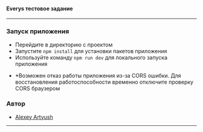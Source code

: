 #### Everys тестовое задание
***


### Запуск приложения

- Перейдите в директорию с проектом
- Запустите `npm install` для установки пакетов приложения
- Используйте команду `npm run dev` для локального запуска приложения

* *Возможен отказ работы приложения из-за CORS ошибки. Для восстановления работоспособности временно отключите проверку CORS браузером 

### Автор
- [Alexey Artyush](https://linkedin.com/in/alexey-artyush)
***
